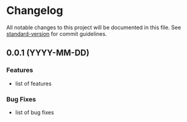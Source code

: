 # Changelog

All notable changes to this project will be documented in this file. See [standard-version](https://github.com/conventional-changelog/standard-version) for commit guidelines.

## 0.0.1 (YYYY-MM-DD)

### Features

* list of features

### Bug Fixes

* list of bug fixes